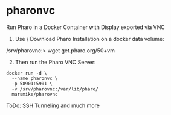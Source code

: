 # pharonvc
Run Pharo in a Docker Container with Display exported via VNC

1. Use / Download Pharo Installation on a docker data volume:

/srv/pharovnc:>  wget get.pharo.org/50+vm 

2. Then run the Pharo VNC Server:

```
docker run -d \
  --name pharonvc \
  -p 58901:5901 \
  -v /srv/pharovnc:/var/lib/pharo/
  marsmike/pharovnc
```

ToDo: SSH Tunneling and much more
